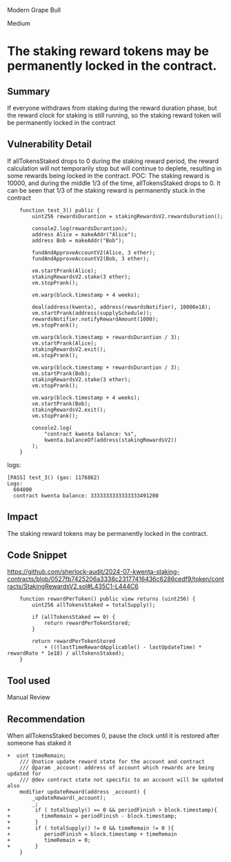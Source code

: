 Modern Grape Bull

Medium

# The staking reward tokens may be permanently locked in the contract.

## Summary
If everyone withdraws from staking during the reward duration phase, but the reward clock for staking is still running, so the staking reward token will be permanently locked in the contract
## Vulnerability Detail
If allTokensStaked drops to 0 during the staking reward period, the reward calculation will not temporarily stop but will continue to deplete, resulting in some rewards being locked in the contract.
POC:
The staking reward is 10000, and during the middle 1/3 of the time, allTokensStaked drops to 0. It can be seen that 1/3 of the staking reward is permanently stuck in the contract
```solidity
    function test_3() public {
        uint256 rewardsDurantion = stakingRewardsV2.rewardsDuration();

        console2.log(rewardsDurantion);
        address Alice = makeAddr("Alice");
        address Bob = makeAddr("Bob");

        fundAndApproveAccountV2(Alice, 3 ether);
        fundAndApproveAccountV2(Bob, 3 ether);

        vm.startPrank(Alice);
        stakingRewardsV2.stake(3 ether);
        vm.stopPrank();

        vm.warp(block.timestamp + 4 weeks);

        deal(address(kwenta), address(rewardsNotifier), 10000e18);
        vm.startPrank(address(supplySchedule));
        rewardsNotifier.notifyRewardAmount(1000);
        vm.stopPrank();

        vm.warp(block.timestamp + rewardsDurantion / 3);
        vm.startPrank(Alice);
        stakingRewardsV2.exit();
        vm.stopPrank();

        vm.warp(block.timestamp + rewardsDurantion / 3);
        vm.startPrank(Bob);
        stakingRewardsV2.stake(3 ether);
        vm.stopPrank();

        vm.warp(block.timestamp + 4 weeks);
        vm.startPrank(Bob);
        stakingRewardsV2.exit();
        vm.stopPrank();

        console2.log(
            "contract kwenta balance: %s",
            kwenta.balanceOf(address(stakingRewardsV2))
        );
    }
```

logs:
```solidity
[PASS] test_3() (gas: 1176862)
Logs:
  604800
  contract kwenta balance: 3333333333333333491200
```

## Impact
The staking reward tokens may be permanently locked in the contract.
## Code Snippet
https://github.com/sherlock-audit/2024-07-kwenta-staking-contracts/blob/0527fb7425206a3338c23177416436c6286cedf9/token/contracts/StakingRewardsV2.sol#L435C1-L444C6
```solidity
    function rewardPerToken() public view returns (uint256) {
        uint256 allTokensStaked = totalSupply();

        if (allTokensStaked == 0) {
            return rewardPerTokenStored;
        }

        return rewardPerTokenStored
            + (((lastTimeRewardApplicable() - lastUpdateTime) * rewardRate * 1e18) / allTokensStaked);
    }
```
## Tool used

Manual Review

## Recommendation
When allTokensStaked becomes 0, pause the clock until it is restored after someone has staked it
```solidity
+  uint timeRemain;
    /// @notice update reward state for the account and contract
    /// @param _account: address of account which rewards are being updated for
    /// @dev contract state not specific to an account will be updated also
    modifier updateReward(address _account) {
        _updateReward(_account);
        _;
+        if ( totalSupply() == 0 && periodFinish > block.timestamp){
+          timeRemain = periodFinish - block.timestamp;
+        }
+        if ( totalSupply() != 0 && timeRemain != 0 ){
+           periodFinish = block.timestamp + timeRemain
+           timeRemain = 0;
+        }
    }

```
